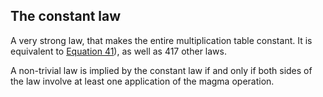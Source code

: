 ## The constant law

A very strong law, that makes the entire multiplication table constant.  It is equivalent to [Equation 41](https://teorth.github.io/equational_theories/implications/?41)), as well as 417 other laws.

A non-trivial law is implied by the constant law if and only if both sides of the law involve at least one application of the magma operation.
